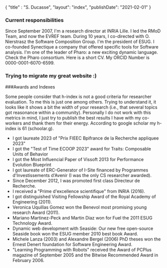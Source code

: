 {
"title" : "S. Ducasse",
"layout": "index",
"publishDate": "2021-02-01"
}


### Current responsibilities

Since September 2007, I'm a research director at INRIA Lille. I led the RMoD Team, and now the EVREF team. During 10 years, I co-directed with O. Nierstrasz the Software Composition Group. I'm the president of ESUG. I co-founded Synectique a company that offered specific tools for Software analysis. I'm one of the leader of Pharo: a new exciting dynamic language. Check the Pharo consortium. Here is a short CV. My ORCID Number is 0000-0001-6070-6599.

### Trying to migrate my great website :)

###Awards and Indexes

Some people consider that h-index is not a good criteria for researcher evaluation. To me this is just one among others. Trying to understand it, it looks like it shows a bit the width of your research (i.e., that several topics got reasonance within a community). Personally I do not work with this metrics in mind, I just try to publish the best results I have with my co-workers and thank them for their energy. According to google scholar my h-index is 61 (schoolar.g).

- I got laureate 2023 of "Prix FIEEC Bpifrance de la Recherche appliquee 2023"
- I got the "Test of Time ECOOP 2023" award for Traits: Composable Units of Behavior
- I got the Most Influencial Paper of Vissoft 2013 for Performance Evolution Blueprint
- I got laureate of ERC-Generator of I-Site financed by Programmes d'Investissements d'Avenir (I was the only CS researcher awarded).
- Since December 2012, I was promoted first class Directeur de Recherche.
- I received a "Prime d'excellence scientifique" from INRIA (2016).
- I got distinguished Visiting Fellowship Award of the Royal Academy of Engineering (2011).
- Veronica Uquillas Gomez won the Benevol most promising young research Award (2011).
- Mariano Martinez-Peck and Martin Diaz won for Fuel the 2011 ESUG Technology Award.
- Dynamic web development with Seaside: Our new free open-source Seaside book won the ESUG member 2010 best book Award.
- Michele Lanza (2003) and Alexandre Bergel (2006) PhD theses won the Ernest Denert foundation for Software Engineering Award.
- "Learning Programming with Robots" received the Award of PCPlus magazine of September 2005 and the Bitwise Recommended Award in February 2006.